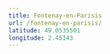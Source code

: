 ```yaml
---
title: Fontenay-en-Parisis
url: /fontenay-en-parisis/
latitude: 49.0535501
longitude: 2.45143
---
```

